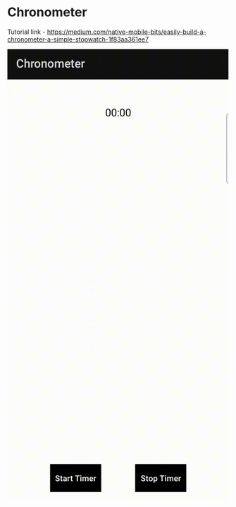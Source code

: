 # Chronometer


Tutorial link - https://medium.com/native-mobile-bits/easily-build-a-chronometer-a-simple-stopwatch-1f83aa361ee7



![outputVideo](https://github.com/droid-lover/Chronometer/raw/master/images/chronometer.gif)

